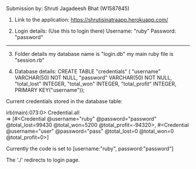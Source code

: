 Submission by: Shruti Jagadeesh Bhat (W1587845)

1. Link to the application: 
https://shrutisinatraapp.herokuapp.com/

2. Login details: (Use this to login there)
Username: "ruby"
Password: "password"

------

3. Folder details
my database name is  "login.db"
my main ruby file is "session.rb"

4. Database details:
CREATE TABLE "credentials" (
"username" VARCHAR(50) NOT NULL,
"password" VARCHAR(50) NOT NULL, 
"total_lost" INTEGER,
"total_won" INTEGER, 
"total_profit" INTEGER, 
PRIMARY KEY("username"));

Current credentials stored in the database table: 

irb(main):073:0> Credential.all                                                                                                                 
=> [#<Credential @username="ruby" @password="password" @total_lost=99430 @total_won=5200 @total_profit=-94320>, 
#<Credential @username="user" @password="pass" @total_lost=0 @total_won=0 @total_profit=0>]

Currently the code is set to [username:"ruby", password:"password"]

The './' redirects to login page.

